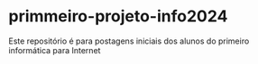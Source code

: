 # primmeiro-projeto-info2024
Este repositório é para postagens iniciais dos alunos do primeiro informática para Internet 
